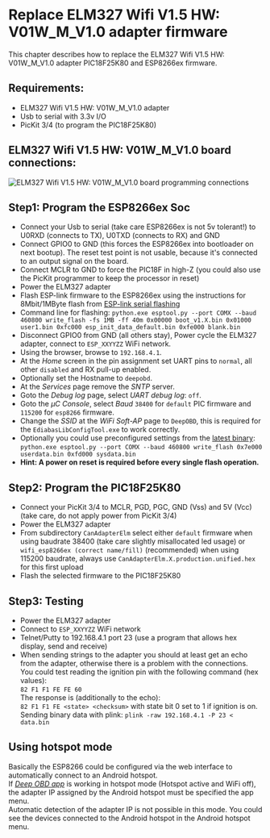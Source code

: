 # Replace ELM327 Wifi V1.5 HW: V01W_M_V1.0 adapter firmware

This chapter describes how to replace the ELM327 Wifi V1.5 HW: V01W_M_V1.0 adapter PIC18F25K80 and ESP8266ex firmware.  

## Requirements:

* ELM327 Wifi V1.5 HW: V01W_M_V1.0 adapter
* Usb to serial with 3.3v I/O
* PicKit 3/4 (to program the PIC18F25K80)

## ELM327 Wifi V1.5 HW: V01W_M_V1.0 board connections:

![ELM327 Wifi V1.5 HW: V01W_M_V1.0 board programming connections](elm327_wifi_annotated_esp8266x_and_pic18f25k80_prog_connections_Big.png "ELM327 Wifi V1.5 HW: V01W_M_V1.0 board programming connections")

## Step1: Program the ESP8266ex Soc
* Connect your Usb to serial (take care ESP8266ex is not 5v tolerant!) to U0RXD (connects to TX), U0TXD (connects to RX) and GND
* Connect GPIO0 to GND (this forces the ESP8266ex into bootloader on next bootup). The reset test point is not usable, because it's connected to an output signal on the board.
* Connect MCLR to GND to force the PIC18F in high-Z (you could also use the PicKit programmer to keep the processor in reset)
* Power the ELM327 adapter
* Flash ESP-link firmware to the ESP8266ex using the instructions for 8Mbit/1MByte flash from [ESP-link serial flashing](https://github.com/jeelabs/esp-link/blob/master/FLASHING.md#initial-serial-flashing)
* Command line for flashing: `python.exe esptool.py --port COMX --baud 460800 write_flash -fs 1MB -ff 40m 0x00000 boot_v1.X.bin 0x01000 user1.bin 0xfc000 esp_init_data_default.bin 0xfe000 blank.bin`
* Disconnect GPIO0 from GND (all others stay), Power cycle the ELM327 adapter, connect to `ESP_XXYYZZ` WiFi network.
* Using the browser, browse to `192.168.4.1`.
* At the _Home_ screen in the pin assignment set UART pins to `normal`, all other `disabled` and RX pull-up enabled.  
* Optionally set the Hostname to `deepobd`.
* At the _Services_ page remove the _SNTP_ server.
* Goto the _Debug log_ page, select _UART debug log_: `off`.
* Goto the _µC Console_, select _Baud_ `38400` for `default` PIC firmware and `115200` for `esp8266` firmware.
* Change the _SSID_ at the _WiFi Soft-AP_ page to `DeepOBD`, this is required for the `EdiabasLibConfigTool.exe` to work correctly.
* Optionally you could use preconfigured settings from the [latest binary](https://github.com/uholeschak/ediabaslib/releases/latest): `python.exe esptool.py --port COMX --baud 460800 write_flash 0x7e000 userdata.bin 0xfd000 sysdata.bin`
* **Hint: A power on reset is required before every single flash operation.**

## Step2: Program the PIC18F25K80
* Connect your PicKit 3/4 to MCLR, PGD, PGC, GND (Vss) and 5V (Vcc) (take care, do not apply power from PicKit 3/4)
* Power the ELM327 adapter
* From subdirectory `CanAdapterElm` select either `default` firmware when using baudrate 38400 (take care slightly misallocated led usage) or `wifi_esp8266ex (correct name/fill)` (recommended) when using 115200 baudrate, always use `CanAdapterElm.X.production.unified.hex` for this first upload
* Flash the selected firmware to the PIC18F25K80

## Step3: Testing
* Power the ELM327 adapter
* Connect to `ESP_XXYYZZ` WiFi network
* Telnet/Putty to 192.168.4.1 port 23 (use a program that allows hex display, send and receive)
* When sending strings to the adapter you should at least get an echo from the adapter, otherwise there is a problem with the connections.  
You could test reading the ignition pin with the following command (hex values):  
`82 F1 F1 FE FE 60`  
The response is (additionally to the echo):  
`82 F1 F1 FE <state> <checksum>` with state bit 0 set to 1 if ignition is on.  
Sending binary data with plink: `plink -raw 192.168.4.1 -P 23 < data.bin`  

## Using hotspot mode
Basically the ESP8266 could be configured via the web interface to automatically connect to an Android hotspot.  
If _[Deep OBD app](Deep_OBD_for_BMW_and_VAG.md)_ is working in hotspot mode (Hotspot active and WiFi off), the adapter IP assigned by the Android hotspot must be specified the app menu.  
Automatic detection of the adapter IP is not possible in this mode. You could see the devices connected to the Android hotspot in the Android hotspot menu.
